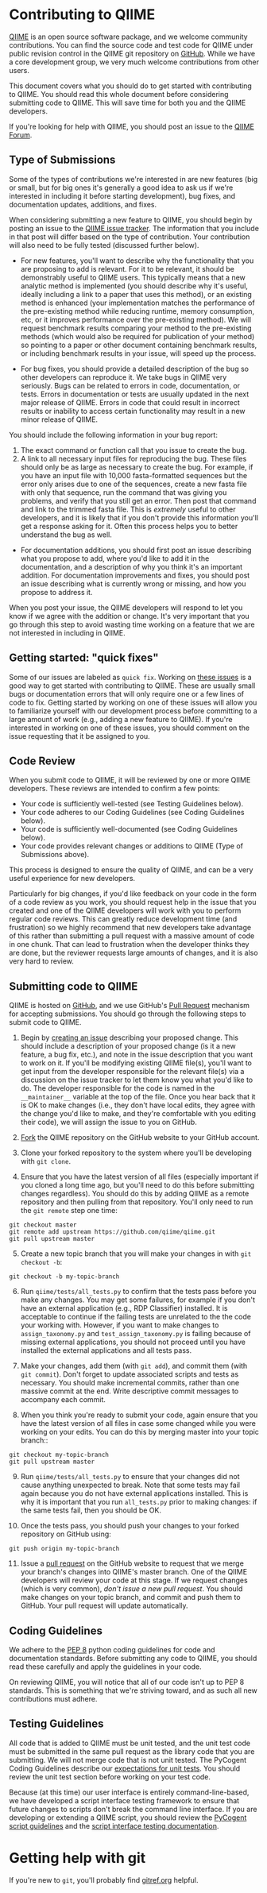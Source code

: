 Contributing to QIIME
=====================

[QIIME](http://www.qiime.org) is an open source software package, and we welcome community contributions. You can find the source code and test code for QIIME under public revision control in the QIIME git repository on [GitHub](https://github.com/qiime/qiime). While we have a core development group, we very much welcome contributions from other users. 

This document covers what you should do to get started with contributing to QIIME. You should read this whole document before considering submitting code to QIIME. This will save time for both you and the QIIME developers.

If you're looking for help with QIIME, you should post an issue to the [QIIME Forum](http://forum.qiime.org).


Type of Submissions
-------------------

Some of the types of contributions we're interested in are new features (big or small, but for big ones it's generally a good idea to ask us if we're interested in including it before starting development), bug fixes, and documentation updates, additions, and fixes.

When considering submitting a new feature to QIIME, you should begin by posting an issue to the [QIIME issue tracker](https://github.com/qiime/qiime/issues). The information that you include in that post will differ based on the type of contribution. Your contribution will also need to be fully tested (discussed further below).

* For new features, you'll want to describe why the functionality that you are proposing to add is relevant. For it to be relevant, it should be demonstrably useful to QIIME users. This typically means that a new analytic method is implemented (you should describe why it's useful, ideally including a link to a paper that uses this method), or an existing method is enhanced (your implementation matches the performance of the pre-existing method while reducing runtime, memory consumption, etc, or it improves performance over the pre-existing method). We will request benchmark results comparing your method to the pre-existing methods (which would also be required for publication of your method) so pointing to a paper or other document containing benchmark results, or including benchmark results in your issue, will speed up the process.

* For bug fixes, you should provide a detailed description of the bug so other developers can reproduce it. We take bugs in QIIME very seriously. Bugs can be related to errors in code, documentation, or tests. Errors in documentation or tests are usually updated in the next major release of QIIME. Errors in code that could result in incorrect results or inability to access certain functionality may result in a new minor release of QIIME. 

 You should include the following information in your bug report:

 1. The exact command or function call that you issue to create the bug.
 2. A link to all necessary input files for reproducing the bug. These files should only be as large as necessary to create the bug. For example, if you have an input file with 10,000 fasta-formatted sequences but the error only arises due to one of the sequences, create a new fasta file with only that sequence, run the command that was giving you problems, and verify that you still get an error. Then post that command and link to the trimmed fasta file. This is *extremely* useful to other developers, and it is likely that if you don't provide this information you'll get a response asking for it. Often this process helps you to better understand the bug as well.

* For documentation additions, you should first post an issue describing what you propose to add, where you'd like to add it in the documentation, and a description of why you think it's an important addition. For documentation improvements and fixes, you should post an issue describing what is currently wrong or missing, and how you propose to address it.

When you post your issue, the QIIME developers will respond to let you know if we agree with the addition or change. It's very important that you go through this step to avoid wasting time working on a feature that we are not interested in including in QIIME.


Getting started: "quick fixes"
------------------------------

Some of our issues are labeled as ``quick fix``. Working on [these issues](https://github.com/qiime/qiime/issues?direction=desc&labels=quick+fix&milestone=&page=1&sort=updated&state=open) is a good way to get started with contributing to QIIME. These are usually small bugs or documentation errors that will only require one or a few lines of code to fix. Getting started by working on one of these issues will allow you to familiarize yourself with our development process before committing to a large amount of work (e.g., adding a new feature to QIIME). If you're interested in working on one of these issues, you should comment on the issue requesting that it be assigned to you.


Code Review
-----------

When you submit code to QIIME, it will be reviewed by one or more QIIME developers. These reviews are intended to confirm a few points:

* Your code is sufficiently well-tested (see Testing Guidelines below).
* Your code adheres to our Coding Guidelines (see Coding Guidelines below).
* Your code is sufficiently well-documented (see Coding Guidelines below).
* Your code provides relevant changes or additions to QIIME (Type of Submissions above).

This process is designed to ensure the quality of QIIME, and can be a very useful experience for new developers. 

Particularly for big changes, if you'd like feedback on your code in the form of a code review as you work, you should request help in the issue that you created and one of the QIIME developers will work with you to perform regular code reviews. This can greatly reduce development time (and frustration) so we highly recommend that new developers take advantage of this rather than submitting a pull request with a massive amount of code in one chunk. That can lead to frustration when the developer thinks they are done, but the reviewer requests large amounts of changes, and it is also very hard to review.


Submitting code to QIIME
------------------------

QIIME is hosted on [GitHub](http://www.github.com), and we use GitHub's [Pull Request](https://help.github.com/articles/using-pull-requests) mechanism for accepting submissions. You should go through the following steps to submit code to QIIME. 

1. Begin by [creating an issue](https://github.com/qiime/qiime/issues) describing your proposed change. This should include a description of your proposed change (is it a new feature, a bug fix, etc.), and note in the issue description that you want to work on it. If you'll be modifying existing QIIME file(s), you'll want to get input from the developer responsible for the relevant file(s) via a discussion on the issue tracker to let them know you what you'd like to do. The developer responsible for the code is named in the ``__maintainer__`` variable at the top of the file. Once you hear back that it is OK to make changes (i.e., they don't have local edits, they agree with the change you'd like to make, and they're comfortable with you editing their code), we will assign the issue to you on GitHub.

2. [Fork](https://help.github.com/articles/fork-a-repo) the QIIME repository on the GitHub website to your GitHub account.

3. Clone your forked repository to the system where you'll be developing with ``git clone``.

4. Ensure that you have the latest version of all files (especially important if you cloned a long time ago, but you'll need to do this before submitting changes regardless). You should do this by adding QIIME as a remote repository and then pulling from that repository. You'll only need to run the ``git remote`` step one time:
```
git checkout master
git remote add upstream https://github.com/qiime/qiime.git
git pull upstream master
```

5. Create a new topic branch that you will make your changes in with ``git checkout -b``:
```
git checkout -b my-topic-branch
```

6. Run ``qiime/tests/all_tests.py`` to confirm that the tests pass before you make any changes. You may get some failures, for example if you don't have an external application (e.g., RDP Classifier) installed. It is acceptable to continue if the failing tests are unrelated to the the code your working with. However, if you want to make changes to ``assign_taxonomy.py`` and ``test_assign_taxonomy.py`` is failing because of missing external applications, you should not proceed until you have installed the external applications and all tests pass.

7. Make your changes, add them (with ``git add``), and commit them (with ``git commit``). Don't forget to update associated scripts and tests as necessary. You should make incremental commits, rather than one massive commit at the end. Write descriptive commit messages to accompany each commit.

8. When you think you're ready to submit your code, again ensure that you have the latest version of all files in case some changed while you were working on your edits. You can do this by merging master into your topic branch::
```
git checkout my-topic-branch
git pull upstream master
```

9. Run ``qiime/tests/all_tests.py`` to ensure that your changes did not cause anything unexpected to break. Note that some tests may fail again because you do not have external applications installed. This is why it is important that you run ``all_tests.py`` prior to making changes: if the same tests fail, then you should be OK.

10. Once the tests pass, you should push your changes to your forked repository on GitHub using:
```
git push origin my-topic-branch
```

11. Issue a [pull request](https://help.github.com/articles/using-pull-requests) on the GitHub website to request that we merge your branch's changes into QIIME's master branch. One of the QIIME developers will review your code at this stage. If we request changes (which is very common), *don't issue a new pull request*. You should make changes on your topic branch, and commit and push them to GitHub. Your pull request will update automatically.

Coding Guidelines
-----------------

We adhere to the [PEP 8](http://www.python.org/dev/peps/pep-0008/) python coding guidelines for code and documentation standards. Before submitting any code to QIIME, you should read these carefully and apply the guidelines in your code.

On reviewing QIIME, you will notice that all of our code isn't up to PEP 8 standards. This is something that we're striving toward, and as such all new contributions must adhere.


Testing Guidelines
------------------

All code that is added to QIIME must be unit tested, and the unit test code must be submitted in the same pull request as the library code that you are submitting. We will not merge code that is not unit tested. The PyCogent Coding Guidelines describe our [expectations for unit tests](http://pycogent.org/coding_guidelines.html?highlight=coding%20guidelines#how-should-i-test-my-code). You should review the unit test section before working on your test code.

Because (at this time) our user interface is entirely command-line-based, we have developed a script interface testing framework to ensure that future changes to scripts don't break the command line interface. If you are developing or extending a QIIME script, you should review the [PyCogent script guidelines](http://pycogent.org/scripting_guidelines.html) and the [script interface testing documentation](http://qiime.org/developer/script_testing.html).


Getting help with git
=====================

If you're new to ``git``, you'll probably find [gitref.org](http://gitref.org/) helpful.
